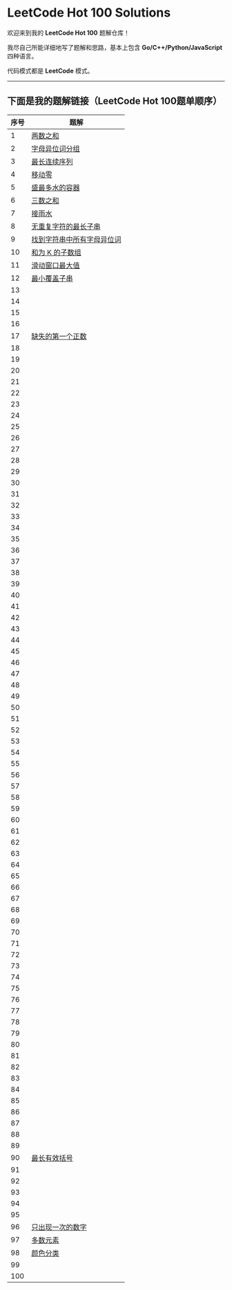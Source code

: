 # LeetCode Hot 100 Solutions

欢迎来到我的 **LeetCode Hot 100** 题解仓库！

我尽自己所能详细地写了题解和思路，基本上包含 **Go/C++/Python/JavaScript** 四种语言。

代码模式都是 **LeetCode** 模式。

---

## 下面是我的题解链接（LeetCode Hot 100题单顺序）

| 序号 | 题解 |
|------|------|
| 1 | [两数之和](solution/001.两数之和.md) |
| 2 | [字母异位词分组](solution/002.字母异位词分组.md) |
| 3 | [最长连续序列](solution/003.最长连续序列.md) |
| 4 | [移动零](solution/004.移动零.md) |
| 5 | [盛最多水的容器](solution/005.盛水最多的容器.md) |
| 6 | [三数之和](solution/006.三数之和.md) |
| 7 | [接雨水](solution/007.接雨水.md) |
| 8 | [无重复字符的最长子串](solution/008.无重复字符的最长子串.md) |
| 9 | [找到字符串中所有字母异位词](solution/009.找到字符串中所有字母异位词.md) |
| 10 | [和为 K 的子数组](solution/010.和为K的子数组.md) |
| 11 | [滑动窗口最大值](solution/011.滑动窗口最大值.md) |
| 12 | [最小覆盖子串](solution/012.最小覆盖子串.md) |
| 13 |  |
| 14 |  |
| 15 |  |
| 16 |  |
| 17 | [缺失的第一个正数](solution/041.缺失的第一个正数.md) |
| 18 |  |
| 19 |  |
| 20 |  |
| 21 |  |
| 22 |  |
| 23 |  |
| 24 |  |
| 25 |  |
| 26 |  |
| 27 |  |
| 28 |  |
| 29 |  |
| 30 |  |
| 31 |  |
| 32 |  |
| 33 |  |
| 34 |  |
| 35 |  |
| 36 |  |
| 37 |  |
| 38 |  |
| 39 |  |
| 40 |  |
| 41 |  |
| 42 |  |
| 43 |  |
| 44 |  |
| 45 |  |
| 46 |  |
| 47 |  |
| 48 |  |
| 49 |  |
| 50 |  |
| 51 |  |
| 52 |  |
| 53 |  |
| 54 |  |
| 55 |  |
| 56 |  |
| 57 |  |
| 58 |  |
| 59 |  |
| 60 |  |
| 61 |  |
| 62 |  |
| 63 |  |
| 64 |  |
| 65 |  |
| 66 |  |
| 67 |  |
| 68 |  |
| 69 |  |
| 70 |  |
| 71 |  |
| 72 |  |
| 73 |  |
| 74 |  |
| 75 |  |
| 76 |  |
| 77 |  |
| 78 |  |
| 79 |  |
| 80 |  |
| 81 |  |
| 82 |  |
| 83 |  |
| 84 |  |
| 85 |  |
| 86 |  |
| 87 |  |
| 88 |  |
| 89 |  |
| 90 | [最长有效括号](solution/090.最长有效括号.md) |
| 91 |  |
| 92 |  |
| 93 |  |
| 94 |  |
| 95 |  |
| 96 | [只出现一次的数字](solution/096.只出现一次的数字.md) |
| 97 | [多数元素](solution/097.多数元素.md) |
| 98 | [颜色分类](solution/098.颜色分类.md) |
| 99 |  |
| 100 |  |
